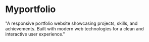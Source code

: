 # Myportfolio
"A responsive portfolio website showcasing projects, skills, and achievements. Built with modern web technologies for a clean and interactive user experience."
